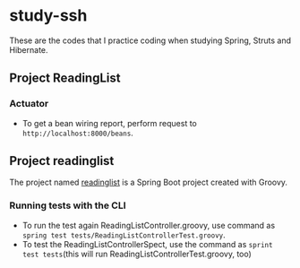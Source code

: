 # study-ssh
These are the codes that I practice coding when studying Spring, Struts and Hibernate.
## Project ReadingList
### Actuator
- To get a bean wiring report, perform request to ```http://localhost:8000/beans```.
## Project readinglist
The project named [readinglist](https://github.com/javakidx/study-ssh/tree/master/readinglist) is a Spring Boot project created with Groovy.
### Running tests with the CLI
- To run the test again ReadingListController.groovy, use command as ```spring test tests/ReadingListControllerTest.groovy```.
- To test the ReadingListControllerSpect, use the command as ```sprint test tests```(this will run ReadingListControllerTest.groovy, too)
